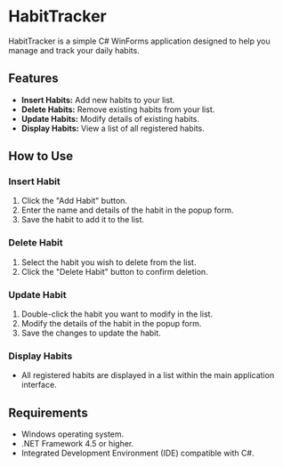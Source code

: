 # HabitTracker

HabitTracker is a simple C# WinForms application designed to help you 
manage and track your daily habits.

## Features

- **Insert Habits:** Add new habits to your list.
- **Delete Habits:** Remove existing habits from your list.
- **Update Habits:** Modify details of existing habits.
- **Display Habits:** View a list of all registered habits.

## How to Use

### Insert Habit

1. Click the "Add Habit" button.
2. Enter the name and details of the habit in the popup form.
3. Save the habit to add it to the list.

### Delete Habit

1. Select the habit you wish to delete from the list.
2. Click the "Delete Habit" button to confirm deletion.

### Update Habit

1. Double-click the habit you want to modify in the list.
2. Modify the details of the habit in the popup form.
3. Save the changes to update the habit.

### Display Habits

- All registered habits are displayed in a list within the main 
  application interface.

## Requirements

- Windows operating system.
- .NET Framework 4.5 or higher.
- Integrated Development Environment (IDE) compatible with C#.
